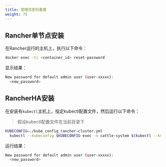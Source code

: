 ```yaml
---
title: 管理员密码重置
weight: 75
---
```


## Rancher单节点安装

在Rancher运行的主机上，执行以下命令：

```bash
docker exec -ti <container_id> reset-password
```

显示结果：

```bash
New password for default admin user (user-xxxxx):
  <new_password>
```

## RancherHA安装

在安装有`kubectl`主机上，指定kubectl配置文件，然后运行以下命令：
>假设kubectl配置文件在当前目录下

```bash
KUBECONFIG=./kube_config_rancher-cluster.yml
  kubectl --kubeconfig $KUBECONFIG exec -n cattle-system $(kubectl --kubeconfig $KUBECONFIG get pods -n cattle-system -o json | jq -r '.items [] | select(.spec.containers[].name=="cattle-server") | .metadata.name') --reset-password
```

运行结果：

```bash
New password for default admin user (user-xxxxx):
  <new_password>
```